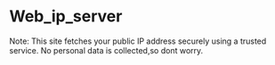 # Web_ip_server
Note: This site fetches your public IP address securely using a trusted service. No personal data is collected,so dont worry.


